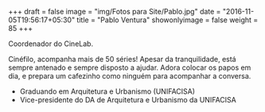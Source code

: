 +++
draft = false
image = "img/Fotos para Site/Pablo.jpg"
date = "2016-11-05T19:56:17+05:30"
title = "Pablo Ventura"
showonlyimage = false
weight = 85
+++

Coordenador do CineLab.
<!--more-->

Cinéfilo, acompanha mais de 50 séries! Apesar da tranquilidade, está sempre antenado e sempre disposto a ajudar. Adora colocar os papos em dia, e prepara um cafezinho como ninguém para acompanhar a conversa.

* Graduando em Arquitetura e Urbanismo (UNIFACISA)
* Vice-presidente do DA de Arquitetura e Urbanismo da UNIFACISA
